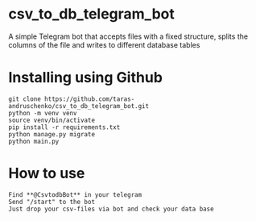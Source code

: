 # csv_to_db_telegram_bot

A simple Telegram bot that accepts files with a fixed structure, 
splits the columns of the file and writes to different database tables

# Installing using Github

    git clone https://github.com/taras-andruschenko/csv_to_db_telegram_bot.git
    python -m venv venv
    source venv/bin/activate
    pip install -r requirements.txt
    python manage.py migrate
    python main.py

# How to use

    Find **@CsvtodbBot** in your telegram
    Send "/start" to the bot
    Just drop your csv-files via bot and check your data base 
